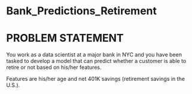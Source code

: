 # Bank_Predictions_Retirement

# PROBLEM STATEMENT
You work as a data scientist at a major bank in NYC and you have been tasked to develop a model that can predict whether a customer is able
to retire or not based on his/her features. 

Features are his/her age and net 401K savings (retirement savings in the U.S.). 
